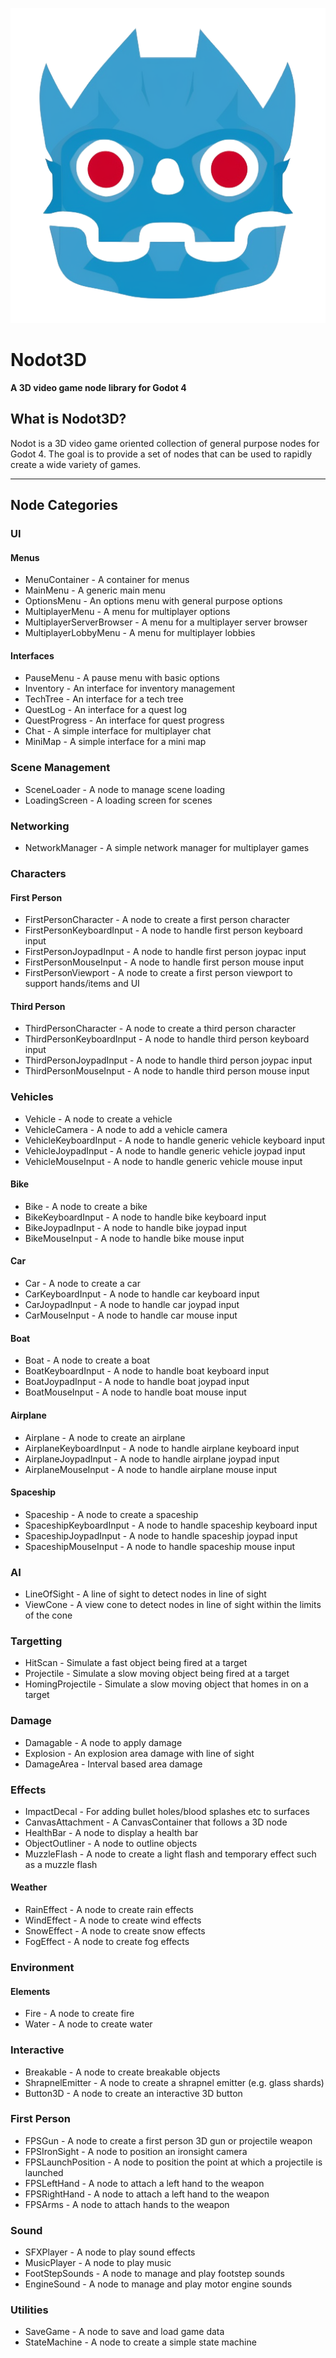 ![logo](logo.png)

# Nodot3D
**A 3D video game node library for Godot 4**

## What is Nodot3D?

Nodot is a 3D video game oriented collection of general purpose nodes for Godot 4. The goal is to provide a set of nodes that can be used to rapidly create a wide variety of games.

---

## Node Categories

### UI

#### Menus

- MenuContainer - A container for menus
- MainMenu - A generic main menu
- OptionsMenu - An options menu with general purpose options
- MultiplayerMenu - A menu for multiplayer options
- MultiplayerServerBrowser - A menu for a multiplayer server browser
- MultiplayerLobbyMenu - A menu for multiplayer lobbies

#### Interfaces

- PauseMenu - A pause menu with basic options
- Inventory - An interface for inventory management
- TechTree - An interface for a tech tree
- QuestLog - An interface for a quest log
- QuestProgress - An interface for quest progress
- Chat - A simple interface for multiplayer chat
- MiniMap - A simple interface for a mini map

### Scene Management

- SceneLoader - A node to manage scene loading
- LoadingScreen - A loading screen for scenes

### Networking

- NetworkManager - A simple network manager for multiplayer games

### Characters

#### First Person

- FirstPersonCharacter - A node to create a first person character
- FirstPersonKeyboardInput - A node to handle first person keyboard input
- FirstPersonJoypadInput - A node to handle first person joypac input
- FirstPersonMouseInput - A node to handle first person mouse input
- FirstPersonViewport - A node to create a first person viewport to support hands/items and UI

#### Third Person

- ThirdPersonCharacter - A node to create a third person character
- ThirdPersonKeyboardInput - A node to handle third person keyboard input
- ThirdPersonJoypadInput - A node to handle third person joypac input
- ThirdPersonMouseInput - A node to handle third person mouse input
  
### Vehicles

- Vehicle - A node to create a vehicle
- VehicleCamera - A node to add a vehicle camera
- VehicleKeyboardInput - A node to handle generic vehicle keyboard input
- VehicleJoypadInput - A node to handle generic vehicle joypad input
- VehicleMouseInput - A node to handle generic vehicle mouse input

#### Bike

- Bike - A node to create a bike
- BikeKeyboardInput - A node to handle bike keyboard input
- BikeJoypadInput - A node to handle bike joypad input
- BikeMouseInput - A node to handle bike mouse input

#### Car

- Car - A node to create a car
- CarKeyboardInput - A node to handle car keyboard input
- CarJoypadInput - A node to handle car joypad input
- CarMouseInput - A node to handle car mouse input

#### Boat

- Boat - A node to create a boat
- BoatKeyboardInput - A node to handle boat keyboard input
- BoatJoypadInput - A node to handle boat joypad input
- BoatMouseInput - A node to handle boat mouse input

#### Airplane

- Airplane - A node to create an airplane
- AirplaneKeyboardInput - A node to handle airplane keyboard input
- AirplaneJoypadInput - A node to handle airplane joypad input
- AirplaneMouseInput - A node to handle airplane mouse input

#### Spaceship

- Spaceship - A node to create a spaceship
- SpaceshipKeyboardInput - A node to handle spaceship keyboard input
- SpaceshipJoypadInput - A node to handle spaceship joypad input
- SpaceshipMouseInput - A node to handle spaceship mouse input

### AI

- LineOfSight - A line of sight to detect nodes in line of sight
- ViewCone - A view cone to detect nodes in line of sight within the limits of the cone

### Targetting

- HitScan - Simulate a fast object being fired at a target
- Projectile - Simulate a slow moving object being fired at a target
- HomingProjectile - Simulate a slow moving object that homes in on a target

### Damage

- Damagable - A node to apply damage
- Explosion - An explosion area damage with line of sight
- DamageArea - Interval based area damage

### Effects

- ImpactDecal - For adding bullet holes/blood splashes etc to surfaces
- CanvasAttachment - A CanvasContainer that follows a 3D node
- HealthBar - A node to display a health bar
- ObjectOutliner - A node to outline objects
- MuzzleFlash - A node to create a light flash and temporary effect such as a muzzle flash

#### Weather

- RainEffect - A node to create rain effects
- WindEffect - A node to create wind effects
- SnowEffect - A node to create snow effects
- FogEffect - A node to create fog effects

### Environment

#### Elements

- Fire - A node to create fire
- Water - A node to create water

### Interactive

- Breakable - A node to create breakable objects
- ShrapnelEmitter - A node to create a shrapnel emitter (e.g. glass shards)
- Button3D - A node to create an interactive 3D button

### First Person

- FPSGun - A node to create a first person 3D gun or projectile weapon
- FPSIronSight - A node to position an ironsight camera
- FPSLaunchPosition - A node to position the point at which a projectile is launched
- FPSLeftHand - A node to attach a left hand to the weapon
- FPSRightHand - A node to attach a left hand to the weapon
- FPSArms - A node to attach hands to the weapon

### Sound

- SFXPlayer - A node to play sound effects
- MusicPlayer - A node to play music
- FootStepSounds - A node to manage and play footstep sounds
- EngineSound - A node to manage and play motor engine sounds

### Utilities

- SaveGame - A node to save and load game data
- StateMachine - A node to create a simple state machine